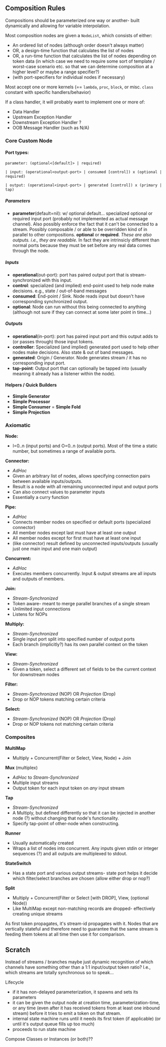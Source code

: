 




Composition Rules
-----------------

Compositions should be parameterized one way or another- built dynamically and allowing for variable interpolation.

Most composition nodes are given a `NodeList`, which consists of either:
  * An ordered list of nodes (although order doesn't always matter)
  * OR, a design-time function that calculates the list of nodes
  * OR, a run-time function that calculates the list of nodes depending on token data (in which case we need to require
    some sort of template / worst-case scenario etc. so that we can determine composition at a higher level? or maybe a
    range specifier?)
  * (with port-specifiers for individual nodes if necessary)

Most accept one or more kernels (== `lambda`, `proc`, `block`, or misc. `class` constant with specific handlers/behavior)

If a class handler, it will probably want to implement one or more of:
  - Data Handler
  - Upstream Exception Handler
  - Downstream Exception Handler ?
  - OOB Message Handler (such as N/A)

### Core Custom Node

#### Port types:

`parameter: (optional<[default]> | required)`

`| input: (operational<output-port> | consumed [control]) x (optional | required)`

`| output: (operational<input-port> | generated [control]) x (primary | tap)`


##### Parameters
  - **parameter**(default=nil): w/ optional default... specialized optional or required input port (probably not
    implemented as actual message channel). Also possibly enforce the fact that it can't be connected to a stream.
    Possibly composable / or able to be overridden kind of in parallel to other compositions. **optional** or
    **required**. *These are also outputs. i.e., they are readable.* In fact they are intrinsicly different than normal
    ports because they must be set before any real data comes through the node.

##### Inputs
  - **operational**(out-port): port has paired output port that is stream-synchronized with this input.
  - **control**: specialized (and implied) end-point used to help node make decisions. e.g., state / out-of-band messages
  - **consumed**: End-point / Sink. Node reads input but doesn't have corresponding synchronized output.
  - **optional**: Node can run without this being connected to anything (although not sure if they can connect at some
    later point in time...)

##### Outputs
  - **operational**(in-port): port has paired input port and this output adds to (or passes through) those input tokens.
  - **controller**: Specialized (and implied) generated port used to help other nodes make decisions. Also state & out of band messages.
  - **generated**: Origin / Generator. Node generates stream / it has no corresponding input port.
  - **tap-point**: Output port that can optionally be tapped into (usually meaning it already has a listener within the node).


#### Helpers / Quick Builders

 - **Simple Generator**
 - **Simple Processor**
 - **Simple Consumer** = **Simple Fold**
 - **Simple Projection**

### Axiomatic

**Node:**
  * I=0..n (input ports) and O=0..n (output ports). Most of the time a static number, but sometimes a range of available
    ports.

**Connector:**
  * *AdHoc*
  * Given an arbitrary list of nodes, allows specifying connection pairs between available inputs/outputs.
  * Result is a node with all remaining unconnected input and output ports
  * Can also connect values to parameter inputs
  * Essentially a curry function

**Pipe:**
  * *AdHoc*
  * Connects member nodes on specified or default ports (specialized connector)
  * All member nodes except last must have at least one output
  * All member nodes except for first must have at least one input
  * (like connector) result defined by unconnected inputs/outputs (usually just one main input and one main output)

**Concurrent:**
  * *AdHoc*
  * Executes members concurrently. Input & output streams are all inputs and outputs of members.

**Join:**
  * *Stream-Synchronized*
  * Token aware- meant to merge parallel branches of a single stream
  * Unlimited input connections
  * Listens for NOPs

**Multiply:**
  * *Stream-Synchronized*
  * Single input port split into specified number of output ports
  * Each branch (implicitly?) has its own parallel context on the token

**View:**
  * *Stream-Synchronized*
  * Given a token, select a different set of fields to be the current context for downstream nodes

**Filter:**
  * *Stream-Synchronized* (NOP) OR *Projection* (Drop)
  * Drop or NOP tokens matching certain criteria

**Select:**
  * *Stream-Synchronized* (NOP) OR *Projection* (Drop)
  * Drop or NOP tokens not matching certain criteria

### Composites


**MultiMap**
  * Multiply + Concurrent(Filter or Select, View, Node) + Join

**Mux** (multiplex)
  * *AdHoc* to *Stream-Synchronized*
  * Multiple input streams
  * Output token for each input token on _any_ input stream

**Tap**
  * *Stream-Synchronized*
  * A Multiply, but defined differently so that it can be injected in another node (?) without changing that node's
    functionality.
  * Specify tap-point of other-node when constructing.

**Runner**
  * Usually automatically created
  * Wraps a list of nodes into concurrent. Any inputs given stdin or integer sequences (?) and all outputs are
    multiplexed to stdout.

**StateSwitch**
  * Has a state port and various output streams- state port helps it decide which filter/select branches are chosen
    (allow either drop or nop?)

**Split**
  * Multiply + Concurrent(Filter or Select [with DROP], View, (optional Node))
  * Like MultiMap except non-matching records are dropped- effectively creating unique streams

As first token propagates, it's stream-id propagates with it. Nodes that are vertically stateful and therefore need to
guarantee that the same stream is feeding them tokens at all time then use it for comparison.


Scratch
--------

Instead of streams / branches maybe just dynamic recognition of which channels have something other than a 1:1
input/output token ratio? I.e., which streams are totally synchronous so to speak...

Lifecycle
  - if it has non-delayed parameterization, it spawns and sets its parameters
  - it can be given the output node at creation time, parameterization-time, or any time (even after it has received tokens from
    at least one inbound stream) before it tries to emit a token on that stream.
  - internal state machine runs until it needs its first token (if applicable) (or until it's output queue fills up too
    much)
  - proceeds to run state machine



Compose Classes or Instances (or both)??
